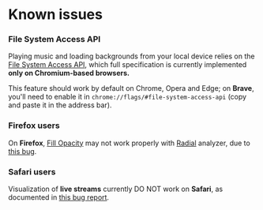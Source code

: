 # Known issues

### File System Access API

Playing music and loading backgrounds from your local device relies on the [File System Access API](https://caniuse.com/native-filesystem-api), which
full specification is currently implemented **only on Chromium-based browsers.**

This feature should work by default on Chrome, Opera and Edge; on **Brave**, you'll need to enable it in `chrome://flags/#file-system-access-api` (copy and paste it in the address bar).

### Firefox users

On **Firefox**, [Fill Opacity](advanced.md#fill-opacity) may not work properly with [Radial](settings.md#effects) analyzer, due to [this bug](https://bugzilla.mozilla.org/show_bug.cgi?id=1164912).

### Safari users

Visualization of **live streams** currently DO NOT work on **Safari**, as documented in [this bug report](https://bugs.webkit.org/show_bug.cgi?id=195043).
